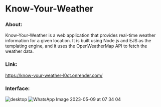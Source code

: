 # Know-Your-Weather
### About: 
Know-Your-Weather is a web application that provides real-time weather information for a given location. It is built using Node.js and EJS as the templating engine, and it uses the OpenWeatherMap API to fetch the weather data.

### Link:  
https://know-your-weather-l0ct.onrender.com/

### Interface:  
![desktop](https://user-images.githubusercontent.com/105191744/236975400-d107fba3-5d2f-47ce-ae38-2d95d3771865.jpg)
![WhatsApp Image 2023-05-09 at 07 34 04](https://user-images.githubusercontent.com/105191744/236975917-d4133c24-c892-4afc-a1f0-e38dacb00574.jpg)

